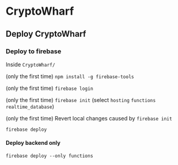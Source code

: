 # CryptoWharf

## Deploy CryptoWharf

### Deploy to firebase

Inside `CryptoWharf/`

(only the first time) `npm install -g firebase-tools`

(only the first time) `firebase login`

(only the first time) `firebase init` (select `hosting` `functions` `realtime_database`)

(only the first time) Revert local changes caused by `firebase init`

`firebase deploy`

#### Deploy backend only

`firebase deploy --only functions`